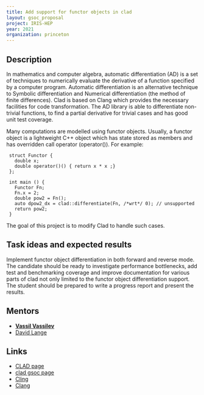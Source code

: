 ```yaml
---
title: Add support for functor objects in clad
layout: gsoc_proposal
project: IRIS-HEP
year: 2021
organization: princeton
---
```


## Description

In mathematics and computer algebra, automatic differentiation (AD) is a set of techniques to numerically evaluate the derivative of a function specified by a computer program. Automatic differentiation is an alternative technique to Symbolic differentiation and Numerical differentiation (the method of finite differences). Clad is based on Clang which provides the necessary facilities for code transformation. The AD library is able to differentiate non-trivial functions, to find a partial derivative for trivial cases and has good unit test coverage.

Many computations are modelled using functor objects. Usually, a functor object is a lightweight C++ object which has state stored as members and has overridden call operator (operator()). For example:

     struct Functor {
       double x;
       double operator()() { return x * x ;}
     };

     int main () {
       Functor Fn;
       Fn.x = 2;
       double pow2 = Fn();
       auto dpow2_dx = clad::differentiate(Fn, /*wrt*/ 0); // unsupported
       return pow2;
     }

The goal of this project is to modify Clad to handle such cases.

## Task ideas and expected results
Implement functor object differentiation in both forward and reverse mode. The candidate should be ready to investigate performance bottlenecks, add test and benchmarking coverage and improve documentation for various parts of clad not only limited to the functor object differentiation support. The student should be prepared to write a progress report and present the results.


## Mentors

  * **[Vassil Vassilev](mailto:vvasilev@cern.ch)**
  * [David Lange](mailto:david.lange@cern.ch)

## Links

  * [CLAD page](https://compiler-research.org/clad/)
  * [clad gsoc page](https://github.com/vgvassilev/clad/wiki/GSoC-2021)
  * [Cling](https://rawgit.com/root-project/cling/master/www/index.html)
  * [Clang](http://clang.llvm.org)
  

